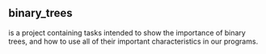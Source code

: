 ## binary_trees
is a project containing tasks intended to show the importance of binary trees, and how to use all of their important characteristics in our programs.
